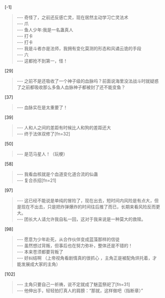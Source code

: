
[-1] 
>--- 奇怪了，之前还反感亡灵，现在居然主动学习亡灵法术<br>
>--- 爪<br>
>--- 鱼人少年:我是一名蛊真人<br>
>--- 打卡<br>
>--- 打卡<br>
>--- 我是斗者亦是法师，我拥有变化莫测的形态和风谲云诡的手段<br>
>--- 六<br>
>--- 这都抢不到第一，怪！<br>

[29] 
>--- 之前不是还吸收了一个神子级的血脉吗？前面说海里没法战斗时就疑惑了之前都吸收那么多鱼人血脉神子都被封了还不能变鱼？<br>

[37] 
>--- 血脉实在是太重要了！<br>

[39] 
>--- 人和人之间的差距有时候比人和狗的差距还大<br>
>--- 终于法体双修了[fn=32]<br>

[50] 
>--- 是范马星人！（玩梗）<br>

[58] 
>--- 我看血核就是个血道变化道合流的仙蛊<br>
>--- 复合杀招[fn=21]<br>

[97] 
>--- 这已经不能说是单纯的冒险了，现在出去，短时间内风险是有点大，但是现在不出去，只是把炸弹爆炸的时间往后推了而已，长期来看风险反而更大。<br>
>--- 团长大人请允许我自私一回，这对于我来说是一种莫大的救赎。<br>

[98] 
>--- 愿意为少年赴死，从合作伙伴变成蓝藻那样的信徒<br>
>--- 虽然想过背叛，但事后也在努力弥补，整体还是不错的！<br>
>--- 本来苍须都要背叛了<br>
>--- 好纠结啊 （上帝视角看剧情真的很抓心 ，主角正是被配角烘托着，才能发展成大家的主角）<br>

[102] 
>--- 主角只要自己一祈祷，说不定就成了魅蓝祭祀了[fn=31]<br>
>--- 他伸出手，轻轻拍打真人的肩膀：“那就，这样做吧（指断章）”<br>
